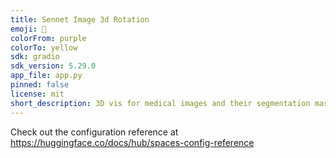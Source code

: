 ```yaml
---
title: Sennet Image 3d Rotation
emoji: 🐨
colorFrom: purple
colorTo: yellow
sdk: gradio
sdk_version: 5.29.0
app_file: app.py
pinned: false
license: mit
short_description: 3D vis for medical images and their segmentation masks
---
```


Check out the configuration reference at https://huggingface.co/docs/hub/spaces-config-reference

